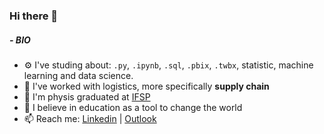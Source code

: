 ### Hi there 👋

##### - BIO

- ⚙️ I've studing about: `.py`, `.ipynb`, `.sql`, `.pbix`, `.twbx`, statistic, machine learning and data science.
- 🏢 I've worked with logistics, more specifically **supply chain**
- :telescope: I'm physis graduated at [IFSP](https://www.ifsp.edu.br/)
- 🌱 I believe in education as a tool to change the world
- 📫 Reach me: [Linkedin](https://www.linkedin.com/in/laura-maria-de-souza-romano/) | [Outlook](mailto:laura.sromano@hotmail.com) 
